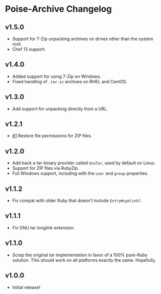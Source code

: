 # Poise-Archive Changelog

## v1.5.0

* Support for 7-Zip unpacking archives on drives other than the system root.
* Chef 13 support.

## v1.4.0

* Added support for using 7-Zip on Windows.
* Fixed handling of `.tar.xz` archives on RHEL and CentOS.

## v1.3.0

* Add support for unpacking directly from a URL.

## v1.2.1

* [#1](https://github.com/poise/poise-archive/issues/1) Restore file permissions
  for ZIP files.

## v1.2.0

* Add back a tar-binary provider called `GnuTar`, used by default on Linux.
* Support for ZIP files via RubyZip.
* Full Windows support, including with the `user` and `group` properties.

## v1.1.2

* Fix compat with older Ruby that doesn't include `Entry#symlink?`.

## v1.1.1

* Fix GNU tar longlink extension.

## v1.1.0

* Scrap the original tar implementation in favor of a 100% pure-Ruby solution.
  This should work on all platforms exactly the same. Hopefully.

## v1.0.0

* Initial release!

